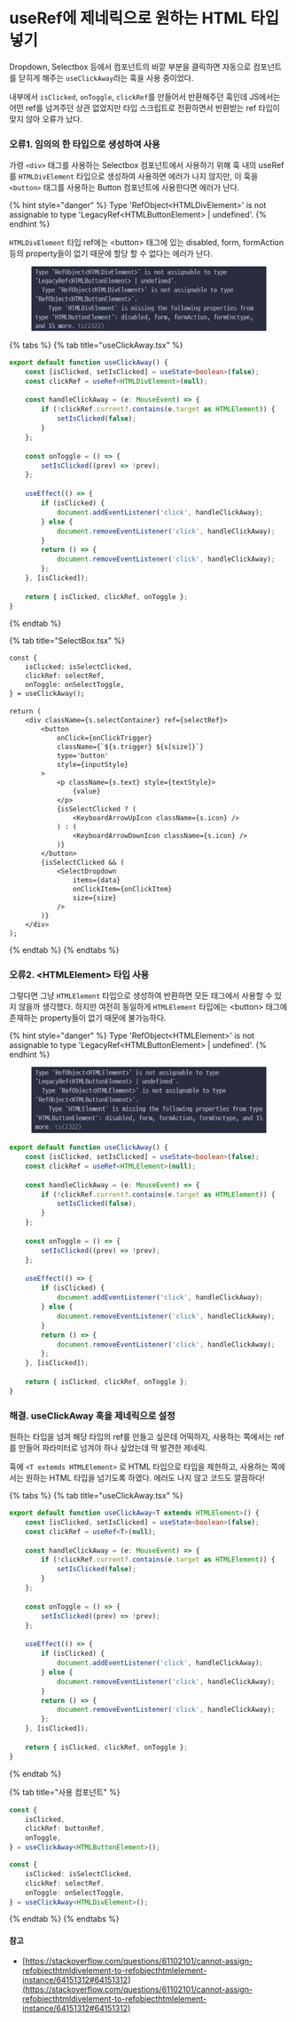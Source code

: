 # useRef에 제네릭으로 원하는 HTML 타입 넣기



Dropdown, Selectbox 등에서 컴포넌트의 바깥 부분을 클릭하면 자동으로 컴포넌트를 닫히게 해주는 `useClickAway`라는 훅을 사용 중이었다.

내부에서 `isClicked`, `onToggle`, `clickRef`를 만들어서 반환해주던 훅인데 JS에서는 어떤 ref를 넘겨주던 상관 없었지만 타입 스크립트로 전환하면서 반환받는 ref 타입이 맞지 않아 오류가 났다.



### 오류1. 임의의 한 타입으로 생성하여 사용

가령 `<div>` 태그를 사용하는 Selectbox 컴포넌트에서 사용하기 위해 훅 내의 useRef를 `HTMLDivElement` 타입으로 생성하여 사용하면 에러가 나지 않지만, 이 훅을 `<button>` 태그를 사용하는 Button 컴포넌트에 사용한다면 에러가 난다.&#x20;

{% hint style="danger" %}
Type 'RefObject\<HTMLDivElement>' is not assignable to type 'LegacyRef\<HTMLButtonElement> | undefined'.
{% endhint %}

`HTMLDivElement` 타입 ref에는 \<button> 태그에 있는 disabled, form, formAction 등의 property들이 없기 때문에 할당 할 수 없다는 에러가 난다.

<figure><img src="../.gitbook/assets/image.png" alt=""><figcaption></figcaption></figure>

{% tabs %}
{% tab title="useClickAway.tsx" %}
```typescript
export default function useClickAway() {
    const [isClicked, setIsClicked] = useState<boolean>(false);
    const clickRef = useRef<HTMLDivElement>(null);

    const handleClickAway = (e: MouseEvent) => {
        if (!clickRef.current?.contains(e.target as HTMLElement)) {
            setIsClicked(false);
        }
    };

    const onToggle = () => {
        setIsClicked((prev) => !prev);
    };

    useEffect(() => {
        if (isClicked) {
            document.addEventListener('click', handleClickAway);
        } else {
            document.removeEventListener('click', handleClickAway);
        }
        return () => {
            document.removeEventListener('click', handleClickAway);
        };
    }, [isClicked]);

    return { isClicked, clickRef, onToggle };
}
```
{% endtab %}

{% tab title="SelectBox.tsx" %}
```tsx
const {
    isClicked: isSelectClicked,
    clickRef: selectRef,
    onToggle: onSelectToggle,
} = useClickAway();

return (
    <div className={s.selectContainer} ref={selectRef}>
        <button
            onClick={onClickTrigger}
            className={`${s.trigger} ${s[size]}`}
            type='button'
            style={inputStyle}
        >
            <p className={s.text} style={textStyle}>
                {value}
            </p>
            {isSelectClicked ? (
                <KeyboardArrowUpIcon className={s.icon} />
            ) : (
                <KeyboardArrowDownIcon className={s.icon} />
            )}
        </button>
        {isSelectClicked && (
            <SelectDropdown
                items={data}
                onClickItem={onClickItem}
                size={size}
            />
        )}
    </div>
);
```
{% endtab %}
{% endtabs %}



### 오류2. \<HTMLElement> 타입 사용

그렇다면 그냥 `HTMLElement` 타입으로 생성하여 반환하면 모든 태그에서 사용할 수 있지 않을까 생각했다. 하지만 여전히 동일하게 `HTMLElement` 타입에는 \<button> 태그에 존재하는 property들이 없기 때문에 불가능하다.

{% hint style="danger" %}
Type 'RefObject\<HTMLElement>' is not assignable to type 'LegacyRef\<HTMLButtonElement> | undefined'.
{% endhint %}

<figure><img src="../.gitbook/assets/image (1).png" alt=""><figcaption></figcaption></figure>

```typescript
export default function useClickAway() {
    const [isClicked, setIsClicked] = useState<boolean>(false);
    const clickRef = useRef<HTMLElement>(null);

    const handleClickAway = (e: MouseEvent) => {
        if (!clickRef.current?.contains(e.target as HTMLElement)) {
            setIsClicked(false);
        }
    };

    const onToggle = () => {
        setIsClicked((prev) => !prev);
    };

    useEffect(() => {
        if (isClicked) {
            document.addEventListener('click', handleClickAway);
        } else {
            document.removeEventListener('click', handleClickAway);
        }
        return () => {
            document.removeEventListener('click', handleClickAway);
        };
    }, [isClicked]);

    return { isClicked, clickRef, onToggle };
}
```



### 해결. useClickAway 훅을 제네릭으로 설정

원하는 타입을 넘겨 해당 타입의 ref를 만들고 싶은데 어떡하지, 사용하는 쪽에서는 ref를 만들어 파라미터로 넘겨야 하나 싶었는데 딱 발견한  제네릭.

훅에 `<T extemds HTMLElement>` 로 HTML 타입으로 타입을 제한하고, 사용하는 쪽에서는 원하는 HTML 타입을 넘기도록 하였다. 에러도 나지 않고 코드도 깔끔하다!

{% tabs %}
{% tab title="useClickAway.tsx" %}
```typescript
export default function useClickAway<T extends HTMLElement>() {
    const [isClicked, setIsClicked] = useState<boolean>(false);
    const clickRef = useRef<T>(null);

    const handleClickAway = (e: MouseEvent) => {
        if (!clickRef.current?.contains(e.target as HTMLElement)) {
            setIsClicked(false);
        }
    };

    const onToggle = () => {
        setIsClicked((prev) => !prev);
    };

    useEffect(() => {
        if (isClicked) {
            document.addEventListener('click', handleClickAway);
        } else {
            document.removeEventListener('click', handleClickAway);
        }
        return () => {
            document.removeEventListener('click', handleClickAway);
        };
    }, [isClicked]);

    return { isClicked, clickRef, onToggle };
}
```
{% endtab %}

{% tab title="사용 컴포넌트" %}
```typescript
const {
    isClicked,
    clickRef: buttonRef,
    onToggle,
} = useClickAway<HTMLButtonElement>();
```

```typescript
const {
    isClicked: isSelectClicked,
    clickRef: selectRef,
    onToggle: onSelectToggle,
} = useClickAway<HTMLDivElement>();
```
{% endtab %}
{% endtabs %}



#### 참고

* [https://stackoverflow.com/questions/61102101/cannot-assign-refobjecthtmldivelement-to-refobjecthtmlelement-instance/64151312#64151312](https://stackoverflow.com/questions/61102101/cannot-assign-refobjecthtmldivelement-to-refobjecthtmlelement-instance/64151312#64151312)

